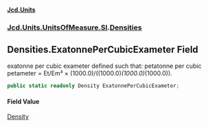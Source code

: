#### [Jcd.Units](index 'index')
### [Jcd.Units.UnitsOfMeasure.SI](Jcd.Units.UnitsOfMeasure.SI 'Jcd.Units.UnitsOfMeasure.SI').[Densities](Densities 'Jcd.Units.UnitsOfMeasure.SI.Densities')

## Densities.ExatonnePerCubicExameter Field

exatonne per cubic exameter defined such that: petatonne per cubic petameter = Et/Em³ ×
(1000.0)/((1000.0)*(1000.0)*(1000.0)).

```csharp
public static readonly Density ExatonnePerCubicExameter;
```

#### Field Value
[Density](Density 'Jcd.Units.UnitTypes.Density')